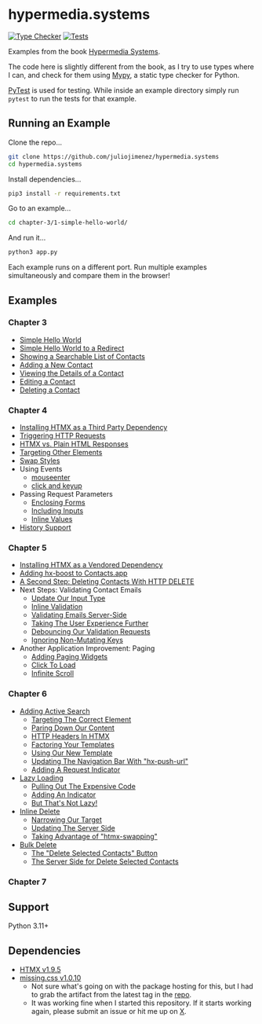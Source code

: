 # hypermedia.systems

[![Type Checker](https://github.com/juliojimenez/hypermedia.systems/actions/workflows/typechecker.yml/badge.svg)](https://github.com/juliojimenez/hypermedia.systems/actions/workflows/typechecker.yml) [![Tests](https://github.com/juliojimenez/hypermedia.systems/actions/workflows/tests.yml/badge.svg)](https://github.com/juliojimenez/hypermedia.systems/actions/workflows/tests.yml)

Examples from the book [Hypermedia Systems](https://hypermedia.systems).

The code here is slightly different from the book, as I try to use types where I can, and check for them using [Mypy](https://mypy.readthedocs.io/en/stable/index.html), a static type checker for Python. 

[PyTest](https://docs.pytest.org/en/7.4.x/) is used for testing. While inside an example directory simply run `pytest` to run the tests for that example.

## Running an Example

Clone the repo...
```bash
git clone https://github.com/juliojimenez/hypermedia.systems
cd hypermedia.systems
```
Install dependencies...
```bash
pip3 install -r requirements.txt
```
Go to an example...
```bash
cd chapter-3/1-simple-hello-world/
```
And run it...
```bash
python3 app.py
```

Each example runs on a different port. Run multiple examples simultaneously and compare them in the browser!

## Examples

### Chapter 3

- [Simple Hello World](./chapter-3/1-simple-hello-world/)
- [Simple Hello World to a Redirect](./chapter-3/2-simple-hello-world-to-a-redirect/)
- [Showing a Searchable List of Contacts](./chapter-3/3-showing-a-searchable-list-of-contacts/)
- [Adding a New Contact](./chapter-3/4-adding-a-new-contact/)
- [Viewing the Details of a Contact](./chapter-3/5-viewing-the-details-of-a-contact/)
- [Editing a Contact](./chapter-3/6-editing-a-contact/)
- [Deleting a Contact](./chapter-3/7-deleting-a-contact/)

### Chapter 4

- [Installing HTMX as a Third Party Dependency](./chapter-4/1-installing-htmx-third-party/)
- [Triggering HTTP Requests](./chapter-4/2-triggering-http-requests/)
- [HTMX vs. Plain HTML Responses](./chapter-4/3-htmx-vs-plain-html-responses/)
- [Targeting Other Elements](./chapter-4/4-targeting-other-elements/)
- [Swap Styles](./chapter-4/5-swap-styles/)
- Using Events
    - [mouseenter](./chapter-4/6-using-events-mouseenter/)
    - [click and keyup](./chapter-4/7-using-events-click-and-keyup/)
- Passing Request Parameters
    - [Enclosing Forms](./chapter-4/8-passing-request-parameters-enclosing-forms/)
    - [Including Inputs](./chapter-4/9-passing-request-parameters-including-inputs/)
    - [Inline Values](./chapter-4/10-passing-request-parameters-inline-values/)
- [History Support](./chapter-4/11-history-support/)

### Chapter 5

- [Installing HTMX as a Vendored Dependency](./chapter-5/1-installing-htmx-vendored/)
- [Adding hx-boost to Contacts.app](./chapter-5/2-adding-hx-boost-to-contact-app/)
- [A Second Step: Deleting Contacts With HTTP DELETE](./chapter-5/3-a-second-step-deleting-contacts-with-http-delete/)
- Next Steps: Validating Contact Emails
    - [Update Our Input Type](./chapter-5/4-next-steps-validating-contact-emails-update-our-input-type/)
    - [Inline Validation](./chapter-5/5-next-steps-validating-contact-emails-inline-validation/)
    - [Validating Emails Server-Side](./chapter-5/6-next-steps-validating-contact-emails-validating-emails-server-side/)
    - [Taking The User Experience Further](./chapter-5/7-next-steps-validating-contact-emails-taking-the-user-experience-further/)
    - [Debouncing Our Validation Requests](./chapter-5/8-next-steps-validating-contact-emails-debouncing-our-validation-requests/)
    - [Ignoring Non-Mutating Keys](./chapter-5/9-next-steps-validating-contact-emails-ignoring-non-mutating-keys/)
- Another Application Improvement: Paging
    - [Adding Paging Widgets](./chapter-5/10-another-application-improvement-paging-adding-paging-widgets/)
    - [Click To Load](./chapter-5/11-another-application-improvement-paging-click-to-load/)
    - [Infinite Scroll](./chapter-5/12-another-application-improvement-paging-infinite-scroll/)

### Chapter 6

- [Adding Active Search](./chapter-6/1-adding-active-search/)
    - [Targeting The Correct Element](./chapter-6/2-targeting-the-correct-element/)
    - [Paring Down Our Content](./chapter-6/3-paring-down-our-content/)  
    - [HTTP Headers In HTMX](./chapter-6/4-http-headers-in-htmx/)
    - [Factoring Your Templates](./chapter-6/4-http-headers-in-htmx/)
    - [Using Our New Template](./chapter-6/4-http-headers-in-htmx/)
    - [Updating The Navigation Bar With "hx-push-url"](./chapter-6/5-updating-the-navigation-bar-with-hx-push-url/)
    - [Adding A Request Indicator](./chapter-6/6-adding-a-request-indicator/)
- [Lazy Loading](./chapter-6/7-lazy-loading/) 
    - [Pulling Out The Expensive Code](./chapter-6/8-pulling-out-the-expensive-code/)
    - [Adding An Indicator](./chapter-6/9-adding-an-indicator/)
    - [But That's Not Lazy!](./chapter-6/10-but-thats-not-lazy/)
- [Inline Delete](./chapter-6/11-inline-delete/)
    - [Narrowing Our Target](./chapter-6/12-narrowing-our-target/) 
    - [Updating The Server Side](./chapter-6/13-updating-the-server-side/)
    - [Taking Advantage of "htmx-swapping"](./chapter-6/14-taking-advantage-of-htmx-swapping/)
- [Bulk Delete](./chapter-6/15-bulk-delete/) 
    - [The "Delete Selected Contacts" Button](./chapter-6/16-the-delete-selected-contacts-button/)
    - [The Server Side for Delete Selected Contacts](./chapter-6/17-the-server-side-for-delete-selected-contacts/)

### Chapter 7


## Support

Python 3.11+

## Dependencies

- [HTMX v1.9.5](https://htmx.org)
- [missing.css v1.0.10](https://missing.style)
    - Not sure what's going on with the package hosting for this, but I had to grab the artifact from the latest tag in the [repo](https://github.com/bigskysoftware/missing).
    - It was working fine when I started this repository. If it starts working again, please submit an issue or hit me up on [X](https://twitter.com/LispDev).